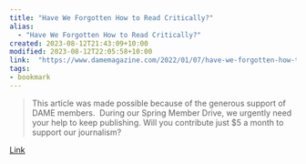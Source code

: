 ```yaml
---
title: "Have We Forgotten How to Read Critically?"
alias:
  - "Have We Forgotten How to Read Critically?"
created: 2023-08-12T21:43:09+10:00
modified: 2023-08-12T22:05:58+10:00
link:  "https://www.damemagazine.com/2022/01/07/have-we-forgotten-how-to-read-critically/"
tags:
- bookmark
---
```


> This article was made possible because of the generous support of DAME members.  During our Spring Member Drive, we urgently need your help to keep publishing. Will you contribute just $5 a month to support our journalism?

[Link](https://www.damemagazine.com/2022/01/07/have-we-forgotten-how-to-read-critically/)